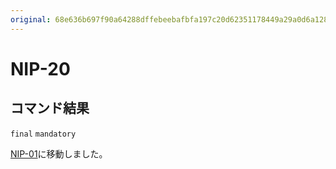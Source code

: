 ```yaml
---
original: 68e636b697f90a64288dffebeebafbfa197c20d62351178449a29a0d6a128f70
---
```


NIP-20
======

コマンド結果
------------

`final` `mandatory`

[NIP-01](01.md)に移動しました。